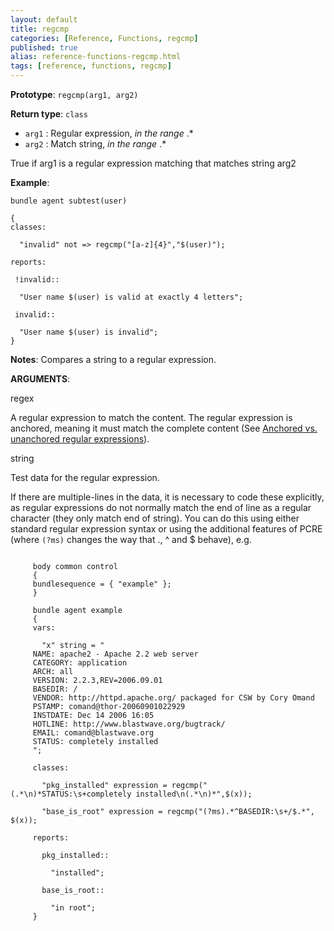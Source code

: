 ```yaml
---
layout: default
title: regcmp
categories: [Reference, Functions, regcmp]
published: true
alias: reference-functions-regcmp.html
tags: [reference, functions, regcmp]
---
```


**Prototype**: `regcmp(arg1, arg2)`

**Return type**: `class`

* `arg1` : Regular expression, *in the range* .\*
* `arg2` : Match string, *in the range* .\*

True if arg1 is a regular expression matching that matches string arg2

**Example**:

```cf3
bundle agent subtest(user)

{
classes:

  "invalid" not => regcmp("[a-z]{4}","$(user)");

reports:

 !invalid::

  "User name $(user) is valid at exactly 4 letters";

 invalid::

  "User name $(user) is invalid";
}
```

**Notes**:
Compares a string to a regular expression.

**ARGUMENTS**:

regex

A regular expression to match the content. The regular expression is
anchored, meaning it must match the complete content (See [Anchored vs.
unanchored regular
expressions](#Anchored-vs_002e-unanchored-regular-expressions)).   

string

Test data for the regular expression.

If there are multiple-lines in the data, it is necessary to code these
explicitly, as regular expressions do not normally match the end of line
as a regular character (they only match end of string). You can do this
using either standard regular expression syntax or using the additional
features of PCRE (where `(?ms)` changes the way that ., \^ and \$
behave), e.g.

```cf3
     
     body common control
     {
     bundlesequence = { "example" };
     }
     
     bundle agent example
     {
     vars:
     
       "x" string = "
     NAME: apache2 - Apache 2.2 web server
     CATEGORY: application
     ARCH: all
     VERSION: 2.2.3,REV=2006.09.01
     BASEDIR: /
     VENDOR: http://httpd.apache.org/ packaged for CSW by Cory Omand
     PSTAMP: comand@thor-20060901022929
     INSTDATE: Dec 14 2006 16:05
     HOTLINE: http://www.blastwave.org/bugtrack/
     EMAIL: comand@blastwave.org
     STATUS: completely installed
     ";
     
     classes:
     
       "pkg_installed" expression = regcmp("(.*\n)*STATUS:\s+completely installed\n(.*\n)*",$(x));
     
       "base_is_root" expression = regcmp("(?ms).*^BASEDIR:\s+/$.*", $(x));
     
     reports:
     
       pkg_installed::
     
         "installed";
     
       base_is_root::
     
         "in root";
     }
     
     
```
